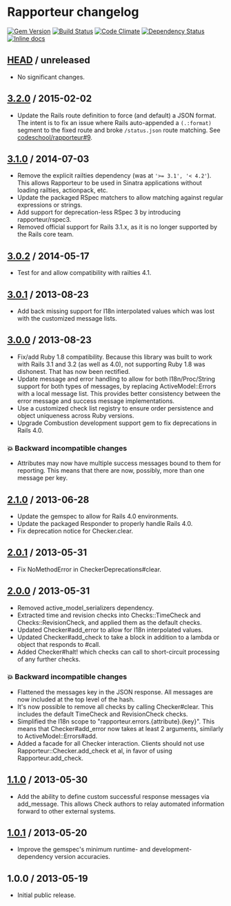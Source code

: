 # Rapporteur changelog

[![Gem Version](http://img.shields.io/gem/v/rapporteur.svg?style=flat)](http://rubygems.org/gems/rapporteur)
[![Build Status](http://img.shields.io/travis/codeschool/rapporteur/master.svg?style=flat)](https://travis-ci.org/codeschool/rapporteur)
[![Code Climate](http://img.shields.io/codeclimate/github/codeschool/rapporteur.svg?style=flat)](https://codeclimate.com/github/codeschool/rapporteur)
[![Dependency Status](https://gemnasium.com/codeschool/rapporteur.svg)](https://gemnasium.com/codeschool/rapporteur)
[![Inline docs](http://inch-ci.org/github/codeschool/rapporteur.svg?branch=master)](http://inch-ci.org/github/codeschool/rapporteur)

## [HEAD][unreleased] / unreleased

* No significant changes.

## [3.2.0][v3.2.0] / 2015-02-02

* Update the Rails route definition to force (and default) a JSON format. The
  intent is to fix an issue where Rails auto-appended a `(.:format)` segment to
  the fixed route and broke `/status.json` route matching. See
  [codeschool/rapporteur#9](https://github.com/codeschool/rapporteur/issues/9).

## [3.1.0][v3.1.0] / 2014-07-03

* Remove the explicit railties dependency (was at `'>= 3.1', '< 4.2'`). This
  allows Rapporteur to be used in Sinatra applications without loading
  railties, actionpack, etc.
* Update the packaged RSpec matchers to allow matching against regular
  expressions or strings.
* Add support for deprecation-less RSpec 3 by introducing rapporteur/rspec3.
* Removed official support for Rails 3.1.x, as it is no longer supported by the
  Rails core team.

## [3.0.2][v3.0.2] / 2014-05-17

* Test for and allow compatibility with railties 4.1.

## [3.0.1][v3.0.1] / 2013-08-23

* Add back missing support for I18n interpolated values which was lost with the
  customized message lists.

## [3.0.0][v3.0.0] / 2013-08-23

* Fix/add Ruby 1.8 compatibility. Because this library was built to work with
  Rails 3.1 and 3.2 (as well as 4.0), not supporting Ruby 1.8 was dishonest.
  That has now been rectified.
* Update message and error handling to allow for both I18n/Proc/String support
  for both types of messages, by replacing ActiveModel::Errors with a local
  message list. This provides better consistency between the error message and
  success message implementations.
* Use a customized check list registry to ensure order persistence and object
  uniqueness across Ruby versions.
* Upgrade Combustion development support gem to fix deprecations in Rails 4.0.

### :boom: Backward incompatible changes

* Attributes may now have multiple success messages bound to them for
  reporting. This means that there are now, possibly, more than one message per
  key.

## [2.1.0][v2.1.0] / 2013-06-28

* Update the gemspec to allow for Rails 4.0 environments.
* Update the packaged Responder to properly handle Rails 4.0.
* Fix deprecation notice for Checker.clear.

## [2.0.1][v2.0.1] / 2013-05-31

* Fix NoMethodError in CheckerDeprecations#clear.

## [2.0.0][v2.0.0] / 2013-05-31

* Removed active_model_serializers dependency.
* Extracted time and revision checks into Checks::TimeCheck and
  Checks::RevisionCheck, and applied them as the default checks.
* Updated Checker#add_error to allow for I18n interpolated values.
* Updated Checker#add_check to take a block in addition to a lambda or object
  that responds to #call.
* Added Checker#halt! which checks can call to short-circuit processing of any
  further checks.

### :boom: Backward incompatible changes

* Flattened the messages key in the JSON response. All messages are now
  included at the top level of the hash.
* It's now possible to remove all checks by calling Checker#clear. This
  includes the default TimeCheck and RevisionCheck checks.
* Simplified the I18n scope to "rapporteur.errors.{attribute}.{key}". This
  means that Checker#add_error now takes at least 2 arguments, similarly to
  ActiveModel::Errors#add.
* Added a facade for all Checker interaction. Clients should not use
  Rapporteur::Checker.add_check et al, in favor of using Rapporteur.add_check.

## [1.1.0][v1.1.0] / 2013-05-30

* Add the ability to define custom successful response messages via
  add_message. This allows Check authors to relay automated information forward
  to other external systems.

## [1.0.1][v1.0.1] / 2013-05-20

* Improve the gemspec's minimum runtime- and development-dependency version
  accuracies.

## 1.0.0 / 2013-05-19

* Initial public release.


[unreleased]: https://github.com/codeschool/rapporteur/compare/v3.2.0...master
[v3.2.0]: https://github.com/codeschool/rapporteur/compare/v3.1.0...v3.2.0
[v3.1.0]: https://github.com/codeschool/rapporteur/compare/v3.0.2...v3.1.0
[v3.0.2]: https://github.com/codeschool/rapporteur/compare/v3.0.1...v3.0.2
[v3.0.1]: https://github.com/codeschool/rapporteur/compare/v3.0.0...v3.0.1
[v3.0.0]: https://github.com/codeschool/rapporteur/compare/v2.1.0...v3.0.0
[v2.1.0]: https://github.com/codeschool/rapporteur/compare/v2.0.1...v2.1.0
[v2.0.1]: https://github.com/codeschool/rapporteur/compare/v2.0.0...v2.0.1
[v2.0.0]: https://github.com/codeschool/rapporteur/compare/v1.1.0...v2.0.0
[v1.1.0]: https://github.com/codeschool/rapporteur/compare/v1.0.1...v1.1.0
[v1.0.1]: https://github.com/codeschool/rapporteur/compare/v1.0.0...v1.0.1
